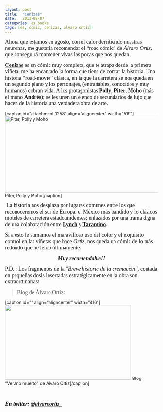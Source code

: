```yaml
---
layout: post
title:  "Cenizas"
date:   2013-08-07
categories: es books
tags: [es, comic, cenizas, alvaro ortiz]
---
```

<p><span style="font-family:'Ubuntu Light';"><span style="font-size:large;">Ahora que estamos en agosto, con el calor derritiendo nuestras neuronas, me gustaría recomendar el “road cómic"&nbsp;de <em>Álvaro Ortiz</em>, que conseguirá mantener vivas las pocas que nos quedan!</span></span></p>
<p><!--more--></p>
<p><span style="font-family:'Ubuntu Light';"><span style="font-size:large;"><strong><a title="Cenizas Astiberri" href="http://www.astiberri.com/ficha_prod.php?cod=cenizas" target="_blank">Cenizas</a>&nbsp;</strong>es un cómic muy completo, que te atrapa desde la primera viñeta, me ha encantado la forma que tiene de contar la historia. Una historia “road-movie” clásica, en la que la carretera se nos queda en un segundo plano y los personajes, (entrañables, conocidos y muy humanos) cobran vida. A los protagonistas <strong>Polly</strong>, <strong>Piter</strong>,<strong>&nbsp;Moho</strong> (más el mono <strong>Andrés</strong>);&nbsp;se les unen un elenco de secundarios de lujo que hacen de la historia una verdadera obra de arte.&nbsp;</span></span><span style="font-family:'Ubuntu Light';"><span style="font-size:large;">&nbsp;</span></span></p>
<p>[caption id="attachment_1258" align="aligncenter" width="519"]<a href="http://izaroblog.files.wordpress.com/2013/08/cenizas.jpg"><img class="size-large wp-image-1258" src="http://izaroblog.files.wordpress.com/2013/08/cenizas.jpg?w=519" alt="Piter, Polly y Moho" width="519" height="253"></a> Piter, Polly y Moho[/caption]</p>
<p><span style="font-family:'Ubuntu Light';"><span style="font-size:large;">&nbsp;</span></span><span style="font-family:'Ubuntu Light';"><span style="font-size:large;">La historia nos desplaza por lugares comunes entre los que reconoceremos el sur de Europa, el México más bandido y lo clásicos moteles de carretera estadounidenses; enlazados por una trama digna de una colaboración entre <strong><a title="Lynch" href="http://es.wikipedia.org/wiki/David_Lynch" target="_blank">Lynch</a></strong> y <strong><a title="Tarantino" href="http://es.wikipedia.org/wiki/Quentin_Tarantino" target="_blank">Tarantino</a></strong>.</span></span></p>
<p><span style="font-size:large;font-family:'Ubuntu Light';">Si a esto le sumamos el maravilloso uso del color y el exquisito control en las viñetas que hace<em> Ortiz</em>, nos queda un cómic de lo más redondo que he leído últimamente.</span></p>
<p style="text-align:center;"><em><strong><span style="font-family:'Ubuntu Light';"><span style="font-size:large;">Muy recomendable!!</span></span></strong></em></p>
<p><span style="font-family:'Ubuntu Light';"><span style="font-size:large;">P.D. : Los fragmentos de la <em>"Breve historia de la cremación"</em>, contada en pequeñas dosis insertadas estratégicamente en la obra son extraordinarias!</span></span></p>
<blockquote><p><span style="font-family:'Ubuntu Light';"><span style="font-size:large;">Blog de Álvaro Ortiz:</span></span></p></blockquote>
<p>[caption id="" align="aligncenter" width="416"]<a href="http://veranomuerto.blogspot.com.es/"><img src="http://izaroblog.files.wordpress.com/2013/08/47a45-mono3.jpg" alt="" width="416" height="247"></a> Blog "Verano muerto" de Álvaro Ortiz[/caption]</p>
<p><span style="font-family:'Ubuntu Light';"><span style="font-size:large;">&nbsp;</span></span></p>
<p><em><strong><span style="color:#000000;"><span style="font-family:'Ubuntu Light';"><span style="font-size:large;">En twitter: <a title="Twitter ALVARO" href="https://twitter.com/alvaroortiz_" target="_blank">@alvaroortiz_</a></span></span></span></strong></em></p>
